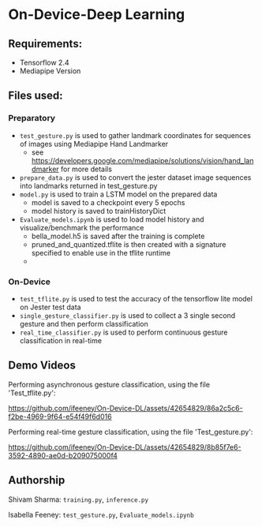 # On-Device-Deep Learning

## Requirements:
- Tensorflow 2.4
- Mediapipe Version

## Files used: 

### Preparatory 
- `test_gesture.py` is used to gather landmark coordinates for sequences of images using Mediapipe Hand Landmarker
  - see https://developers.google.com/mediapipe/solutions/vision/hand_landmarker for more details
- `prepare_data.py` is used to convert the jester dataset image sequences into landmarks returned in test_gesture.py
- `model.py` is used to train a LSTM model on the prepared data
  - model is saved to a checkpoint every 5 epochs
  - model history is saved to trainHistoryDict
- `Evaluate_models.ipynb` is used to load model history and visualize/benchmark the performance
  - bella_model.h5 is saved after the training is complete
  - pruned_and_quantized.tflite is then created with a signature specified to enable use in the tflite runtime
  - 
### On-Device
- `test_tflite.py` is used to test the accuracy of the tensorflow lite model on Jester test data
- `single_gesture_classifier.py` is used to collect a 3 single second gesture and then perform classification
- `real_time_classifier.py` is used to perform continuous gesture classification in real-time

## Demo Videos
Performing asynchronous gesture classification, using the file 'Test_tflite.py':

https://github.com/ifeeney/On-Device-DL/assets/42654829/86a2c5c6-f2be-4969-9f64-e54f49f6d016

Performing real-time gesture classification, using the file 'Test_gesture.py':

https://github.com/ifeeney/On-Device-DL/assets/42654829/8b85f7e6-3592-4890-ae0d-b209075000f4

## Authorship
Shivam Sharma: `training.py`, `inference.py`

Isabella Feeney: `test_gesture.py`, `Evaluate_models.ipynb`
